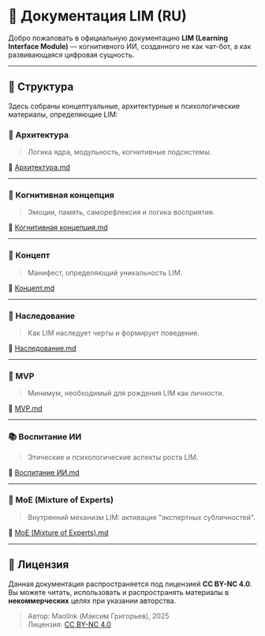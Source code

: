 # 🧠 Документация LIM (RU)

Добро пожаловать в официальную документацию **LIM (Learning Interface Module)** — когнитивного ИИ, созданного не как чат-бот, а как развивающаяся цифровая сущность.

---

## 📌 Структура

Здесь собраны концептуальные, архитектурные и психологические материалы, определяющие LIM:

### 📐 Архитектура
> Логика ядра, модульность, когнитивные подсистемы.

📄 [Архитектура.md](Архитектура.md)

---

### 🧩 Когнитивная концепция
> Эмоции, память, саморефлексия и логика восприятия.

📄 [Когнитивная концепция.md](Когнитивная%20концепция.md)

---

### 🧠 Концепт
> Манифест, определяющий уникальность LIM.

📄 [Концепт.md](Концепт.md)

---

### 🧬 Наследование
> Как LIM наследует черты и формирует поведение.

📄 [Наследование.md](Наследование.md)

---

### 🧠 MVP
> Минимум, необходимый для рождения LIM как личности.

📄 [MVP.md](MVP.md)

---

### 📚 Воспитание ИИ
> Этические и психологические аспекты роста LIM.

📄 [Воспитание ИИ.md](Воспитание%20ИИ.md)

---

### 🧠 MoE (Mixture of Experts)
> Внутренний механизм LIM: активация "экспертных субличностей".

📄 [MoE (Mixture of Experts).md](MoE%20(Mixture%20of%20Experts).md)

---

## 🧾 Лицензия

Данная документация распространяется под лицензией **CC BY-NC 4.0**.  
Вы можете читать, использовать и распространять материалы в **некоммерческих** целях при указании авторства.

> Автор: Maolink (Максим Григорьев), 2025  
> Лицензия: [CC BY-NC 4.0](https://creativecommons.org/licenses/by-nc/4.0/)
